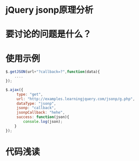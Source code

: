 # jQuery jsonp原理分析



# 要讨论的问题是什么？



# 使用示例



```js
$.getJSON(url+"?callback=?",function(data){
    ....
});
```



```js
$.ajax({
     type: "get",
     url: "http://examples.learningjquery.com/jsonp/g.php",
     dataType: "jsonp",
     jsonp: "callback",
     jsonpCallback: "hehe",
     success: function(json){
        console.log(json);
    }
});
```





# 代码浅读























